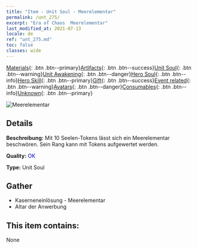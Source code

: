 ```yaml
---
title: "Item - Unit Soul - Meerelementar"
permalink: /unt_275/
excerpt: "Era of Chaos  Meerelementar"
last_modified_at: 2021-07-13
locale: de
ref: "unt_275.md"
toc: false
classes: wide
---
```

 [Materials](/ItemsDE/){: .btn .btn--primary}[Artifacts](/ItemsDE/Artifacts/){: .btn .btn--success}[Unit Soul](/ItemsDE/UnitSoul/){: .btn .btn--warning}[Unit Awakening](/ItemsDE/UnitAwakening/){: .btn .btn--danger}[Hero Soul](/ItemsDE/HeroSoul/){: .btn .btn--info}[Hero Skill](/ItemsDE/HeroSkill/){: .btn .btn--primary}[Gift](/ItemsDE/Gift/){: .btn .btn--success}[Event related](/ItemsDE/Events/){: .btn .btn--warning}[Avatars](/ItemsDE/Avatars/){: .btn .btn--danger}[Consumables](/ItemsDE/Consumables/){: .btn .btn--info}[Unknown](/ItemsDE/Unknown/){: .btn .btn--primary}

 ![Meerelementar](/images/u/ti_haiyuansu.jpg)

## Details
 **Beschreibung:** Mit 10 Seelen-Tokens lässt sich ein Meerelementar beschwören. Sein Rang kann mit Tokens aufgewertet werden.

 **Quality:** <span style="color: #0000CD">OK</span>

 **Type:** Unit Soul

## Gather

*    Kaserneneinlösung - Meerelementar 
*    Altar der Anwerbung 

## This item contains:

  None

